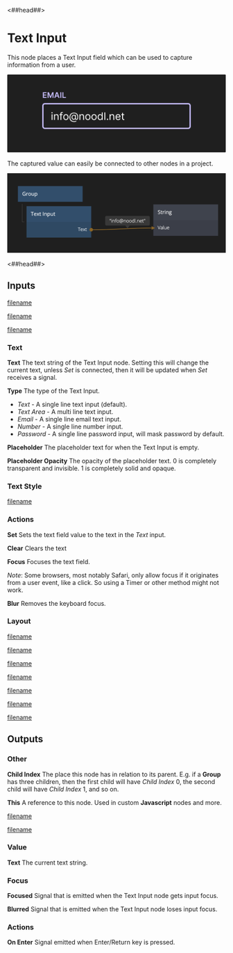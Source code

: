 <##head##>
# Text Input

This node places a Text Input field which can be used to capture information from a user.

![](./textinput_visual.png ':class=img-size-l')

The captured value can easily be connected to other nodes in a project.

![](./textinput_node.png ':class=img-size-l')

<##head##>

## Inputs

[filename](../shared-props/inputs/margin-only/README.md ':include')

[filename](../shared-props/inputs/alignment/README.md ':include')

[filename](../shared-props/inputs/dimensions-and-size-mode/README.md ':include')

### Text

**Text**
The text string of the Text Input node. Setting this will change the current text, unless _Set_ is connected, then it will be updated when _Set_ receives a signal.

**Type**
The type of the Text Input.

- _Text_ - A single line text input (default).
- _Text Area_ - A multi line text input.
- _Email_ - A single line email text input.
- _Number_ - A single line number input.
- _Password_ - A single line password input, will mask password by default.

**Placeholder**
The placeholder text for when the Text Input is empty.

**Placeholder Opacity**
The opacity of the placeholder text. 0 is completely transparent and invisible. 1 is completely solid and opaque.


### Text Style
[filename](../shared-props/inputs/text-styles/README.md ':include')

### Actions
**Set**
Sets the text field value to the text in the _Text_ input.

**Clear**
Clears the text

**Focus**
Focuses the text field.

_Note_: Some browsers, most notably Safari, only allow focus if it originates from a user event, like a click. So using a Timer or other method might not work.

**Blur**
Removes the keyboard focus.

### Layout

[filename](../shared-props/inputs/position/README.md ':include')

[filename](../shared-props/inputs/visibility-styles/README.md ':include')

[filename](../shared-props/inputs/border-and-corner-styles/README.md ':include')

[filename](../shared-props/inputs/box-shadow-styles/README.md ':include')

[filename](../shared-props/inputs/placement-styles/README.md ':include')

[filename](../shared-props/inputs/other/README.md ':include')

[filename](../shared-props/inputs/advanced-style/README.md ':include')

</div>

<div class = "node-outputs">

## Outputs

### Other

**Child Index**
The place this node has in relation to its parent. E.g. if a **Group** has three children, then the first child will have _Child Index_ 0, the second child will have _Child Index_ 1, and so on.

**This**
A reference to this node. Used in custom **Javascript** nodes and more.

[filename](../shared-props/outputs/bounding-box/README.md ':include')

[filename](../shared-props/outputs/mounted/README.md ':include')

### Value

**Text**
The current text string.

### Focus

**Focused**
Signal that is emitted when the Text Input node gets input focus.

**Blurred**
Signal that is emitted when the Text Input node loses input focus.

### Actions

**On Enter**
Signal emitted when Enter/Return key is pressed.

</div>
